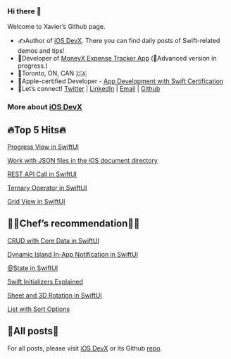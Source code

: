 ### Hi there 👋

Welcome to Xavier’s Github page.

* ✍️Author of [iOS DevX](https://xavier7t.com/). There you can find daily posts of Swift-related demos and tips!
* 📱Developer of [MoneyX Expense Tracker App](https://apps.apple.com/us/app/moneyx-expensetracker/id6443677973) (💪Advanced version in progress.)
* 📍Toronto, ON, CAN 🇨🇦
* 🍎Apple-certified Developer - [App Development with Swift Certification](https://www.credly.com/badges/f6da0c95-44f4-415b-80e8-8c5a0c8c57a3/)
* 🔗Let’s connect! [Twitter](https://twitter.com/xavier7t) | [LinkedIn](https://www.linkedin.com/in/xavier7/) | [Email](mailto:yuxuanli.work@icloud.com) | [Github](https://github.com/xavier7t)


### More about [iOS DevX](https://xavier7t.com)

## 🔥Top 5 Hits🔥
[Progress View in SwiftUI](https://xavier7t.com/progress-view-in-swiftui)

[Work with JSON files in the iOS document directory](https://xavier7t.com/work-with-json-files-in-the-ios-document-directory)

[REST API Call in SwiftUI](https://xavier7t.com/rest-api-call-in-swiftui)

[Ternary Operator in SwiftUI](https://xavier7t.com/ternary-operator-in-swiftui)

[Grid View in SwiftUI](https://xavier7t.com/grid-view-in-swiftui)

## 👨‍🍳Chef’s recommendation👨‍🍳
[CRUD with Core Data in SwiftUI](https://xavier7t.com/crud-with-core-data-in-swiftui)

[Dynamic Island In-App Notification in SwiftUI](https://xavier7t.com/dynamic-island-in-app-notification-in-swiftui)

[@State in SwiftUI](https://xavier7t.com/state-in-swiftui)

[Swift Initializers Explained](https://xavier7t.com/swift-initializers-explained)

[Sheet and 3D Rotation in SwiftUI](https://xavier7t.com/swiftui-sheet-and-3d-rotation)

[List with Sort Options](https://xavier7t.com/swiftui-list-with-sort-options)

## 📖All posts📖
For all posts, please visit [iOS DevX](https://xavier7t.com) or its Github [repo](https://github.com/xavier7t/iOSDevX).
